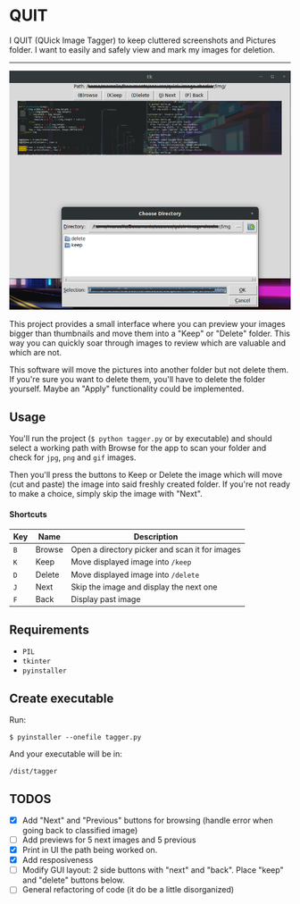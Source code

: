 QUIT
===

I QUIT (QUick Image Tagger) to keep cluttered screenshots and Pictures folder. I want to easily and safely view and mark my images for deletion.

---

![img](horzImageExm.png)

This project provides a small interface where you can preview your images bigger than thumbnails and move them into a "Keep" or "Delete" folder. This way you can quickly soar through images to review which are valuable and which are not.

This software will move the pictures into another folder but not delete them. If you're sure you want to delete them, you'll have to delete the folder yourself. Maybe an "Apply" functionality could be implemented.

## Usage
You'll run the project (`$ python tagger.py` or by executable) and should select a working path with Browse for the app to scan your folder and check for `jpg`, `png` and `gif` images.

Then you'll press the buttons to Keep or Delete the image which will move (cut and paste) the image into said freshly created folder. If you're not ready to make a choice, simply skip the image with "Next".

#### Shortcuts
| Key | Name   | Description                                    |
|--------|--------|------------------------------------------------|
| `B`    | Browse | Open a directory picker and scan it for images |
| `K`    | Keep   | Move displayed image into `/keep`              |
| `D`    | Delete | Move displayed image into `/delete`            |
| `J`    | Next   | Skip the image and display the next one        |
| `F`    | Back   | Display past image                             |

## Requirements

- `PIL`
- `tkinter`
- `pyinstaller`

## Create executable

Run:
```
$ pyinstaller --onefile tagger.py
```
And your executable will be in:
```
/dist/tagger
```

## TODOS

- [x] Add "Next" and "Previous" buttons for browsing (handle error when going back to classified image)
- [ ] Add previews for 5 next images and 5 previous
- [x] Print in UI the path being worked on.
- [x] Add resposiveness
- [ ] Modify GUI layout: 2 side buttons with "next" and "back". Place "keep" and "delete" buttons below.
- [ ] General refactoring of code (it do be a little disorganized)
